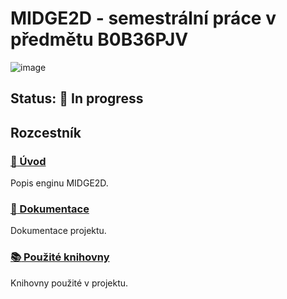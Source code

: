 # MIDGE2D - semestrální práce v předmětu B0B36PJV
![image](https://gitlab.fel.cvut.cz/B232_B0B36PJV/croftjos/-/wikis/uploads/94b9ffe6814ded50ee7ffb8fd80240d1/midge.png)
## Status: :construction_worker: In progress

## Rozcestník
### [:pencil: Úvod](https://gitlab.fel.cvut.cz/B232_B0B36PJV/croftjos/-/wikis/%C3%9Avod)
Popis enginu MIDGE2D.

### [:file_folder: Dokumentace](https://gitlab.fel.cvut.cz/B232_B0B36PJV/croftjos/-/wikis/Dokumentace)
Dokumentace projektu.

### [:books: Použité knihovny](https://gitlab.fel.cvut.cz/B232_B0B36PJV/croftjos/-/wikis/Knihovny)
Knihovny použité v projektu.
